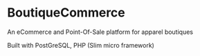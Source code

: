# BoutiqueCommerce
An eCommerce and Point-Of-Sale platform for apparel boutiques

Built with PostGreSQL, PHP (Slim micro framework)
